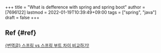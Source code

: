 +++
title = "What is defference with spring and spring boot"
author = [7696122]
lastmod = 2022-01-19T10:39:49+09:00
tags = ["spring", "java"]
draft = false
+++

## Ref {#ref}

[{번역글} 스프링 vs 스프링 부트 차이 비교하기!](https://sas-study.tistory.com/274)
